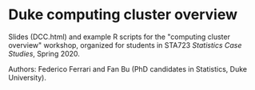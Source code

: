 # Duke computing cluster overview

Slides (DCC.html) and example R scripts for the "computing cluster overview" workshop, organized for students in STA723 _Statistics Case Studies_, Spring 2020.

Authors: Federico Ferrari and Fan Bu (PhD candidates in Statistics, Duke University).

